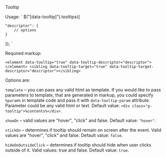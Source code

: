 Tooltip

Usage: 
`
$("[data-tooltip]").tooltips({
	
	"descriptor": {
		// options
	}
});
`

Required markup: 

`
<element data-tooltip="true" data-tooltip-descriptor="descriptor"></element>
<sibling data-tooltip-target="true" data-tooltip-target-descriptor="descriptor"></sibling>
`

Options are:

`template` – you can pass any valid html as template. If you would like to pass parameters to template, that are generated in markup, you could specify `%param%` in template code and pass it with `data-tooltip-param` attribute. Parameter could be any valid html or text.
Default value: `<div class="g-tooltip">%contents%</div>`.

`showOn` – valid values are "hover", "click" and false.
Default value: `"hover"`.

`stickOn` – determines if tooltip should remain on screen after the event. Valid values are "hover", "click" and false.
Default value: `false`.

`hideOnOutsideClick` – determines if tooltip should hide when user clicks outside of it. Valid values: true and false.
Default value: `true`.
